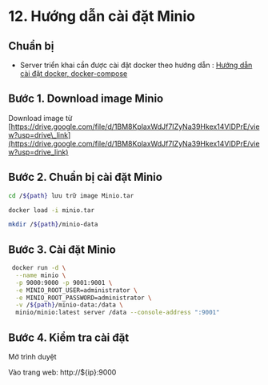 # 12. Hướng dẫn cài đặt Minio

## Chuẩn bị&#x20;

* Server triển khai cần được cài đặt docker  theo hướng dẫn : [Hướng dẫn cài đặt docker, docker-compose](5.-cai-dat-docker-docker-compose.md)

## Bước 1. Download image Minio

Download image từ [https://drive.google.com/file/d/1BM8KplaxWdJf7IZyNa39Hkex14VlDPrE/view?usp=drive\_link](https://drive.google.com/file/d/1BM8KplaxWdJf7IZyNa39Hkex14VlDPrE/view?usp=drive_link)

## Bước 2. Chuẩn bị cài đặt Minio

```sh
cd /${path} lưu trữ image Minio.tar 
```

```sh
docker load -i minio.tar
```

```sh
mkdir /${path}/minio-data
```

## Bước 3. Cài đặt Minio

```sh
 docker run -d \
  --name minio \
  -p 9000:9000 -p 9001:9001 \
  -e MINIO_ROOT_USER=administrator \
  -e MINIO_ROOT_PASSWORD=administrator \
  -v /${path}/minio-data:/data \
  minio/minio:latest server /data --console-address ":9001"
```

## Bước 4. Kiểm tra cài đặt

Mở trình duyệt

Vào trang web: http://${ip}:9000
